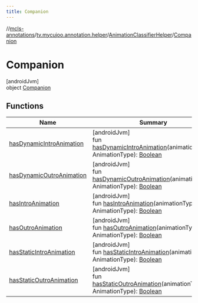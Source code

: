 ```yaml
---
title: Companion
---
```

//[mcls-annotations](../../../../index.html)/[tv.mycujoo.annotation.helper](../../index.html)/[AnimationClassifierHelper](../index.html)/[Companion](index.html)



# Companion



[androidJvm]\
object [Companion](index.html)



## Functions


| Name | Summary |
|---|---|
| [hasDynamicIntroAnimation](has-dynamic-intro-animation.html) | [androidJvm]<br>fun [hasDynamicIntroAnimation](has-dynamic-intro-animation.html)(animationType: AnimationType): [Boolean](https://kotlinlang.org/api/latest/jvm/stdlib/kotlin/-boolean/index.html) |
| [hasDynamicOutroAnimation](has-dynamic-outro-animation.html) | [androidJvm]<br>fun [hasDynamicOutroAnimation](has-dynamic-outro-animation.html)(animationType: AnimationType): [Boolean](https://kotlinlang.org/api/latest/jvm/stdlib/kotlin/-boolean/index.html) |
| [hasIntroAnimation](has-intro-animation.html) | [androidJvm]<br>fun [hasIntroAnimation](has-intro-animation.html)(animationType: AnimationType): [Boolean](https://kotlinlang.org/api/latest/jvm/stdlib/kotlin/-boolean/index.html) |
| [hasOutroAnimation](has-outro-animation.html) | [androidJvm]<br>fun [hasOutroAnimation](has-outro-animation.html)(animationType: AnimationType): [Boolean](https://kotlinlang.org/api/latest/jvm/stdlib/kotlin/-boolean/index.html) |
| [hasStaticIntroAnimation](has-static-intro-animation.html) | [androidJvm]<br>fun [hasStaticIntroAnimation](has-static-intro-animation.html)(animationType: AnimationType): [Boolean](https://kotlinlang.org/api/latest/jvm/stdlib/kotlin/-boolean/index.html) |
| [hasStaticOutroAnimation](has-static-outro-animation.html) | [androidJvm]<br>fun [hasStaticOutroAnimation](has-static-outro-animation.html)(animationType: AnimationType): [Boolean](https://kotlinlang.org/api/latest/jvm/stdlib/kotlin/-boolean/index.html) |

